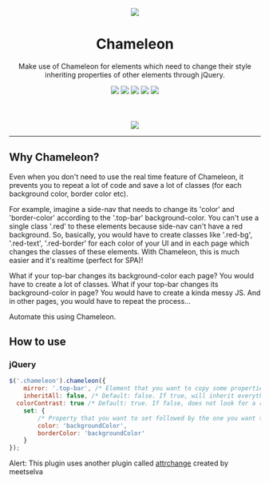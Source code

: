 
<p align="center">
  <img src="http://i.imgur.com/s9mvGDd.png">
</p>
<h1 align="center"> Chameleon</h1>
<p align="center">Make use of Chameleon for elements which need to change their style inheriting properties of other elements through jQuery.</p>

<p align="center">
  <img src="https://img.shields.io/badge/license-MIT-blue.svg">
  <a href="https://github.com/guivr/chameleon/stargazers"><img src="https://img.shields.io/github/stars/guivr/chameleon.svg"></a>
  <a href="https://github.com/guivr/chameleon/issues"><img src="https://img.shields.io/github/issues/guivr/chameleon.svg"></a>
  <img src="https://img.shields.io/badge/version-0.4-green.svg">
  <a href="http://codepen.io/guivr/pen/Vjrmzr"><img src="https://img.shields.io/badge/demo-online-green.svg"></a>
  <br><br><br><br>
  <img src="http://i.imgur.com/vsAxG2X.gif">
</p>

---

## Why Chameleon?
Even when you don't need to use the real time feature of Chameleon, it prevents you to repeat a lot of code and save a lot of classes (for each background color, border color etc).

For example, imagine a side-nav that needs to change its 'color' and 'border-color' according to the '.top-bar' background-color. You can't use a single class '.red' to these elements because side-nav can't have a red background. So, basically, you would have to create classes like '.red-bg', '.red-text', '.red-border' for each color of your UI and in each page which changes the classes of these elements. With Chameleon, this is much easier and it's realtime (perfect for SPA)!

What if your top-bar changes its background-color each page? You would have to create a lot of classes.
What if your top-bar changes its background-color in page? You would have to create a kinda messy JS.
And in other pages, you would have to repeat the process...

Automate this using Chameleon.

## How to use
### jQuery
```js
$('.chameleon').chameleon({
	mirror: '.top-bar', /* Element that you want to copy some properties */
	inheritAll: false, /* Default: false. If true, will inherit everything */
  colorContrast: true /* Default: true. If false, does not look for a rgb contrast comparing color and backgroundColor */
	set: {
		/* Property that you want to set followed by the one you want to copy */
		color: 'backgroundColor',
		borderColor: 'backgroundColor'
	}
});
```



Alert: This plugin uses another plugin called [attrchange](https://github.com/meetselva/attrchange) created by meetselva
